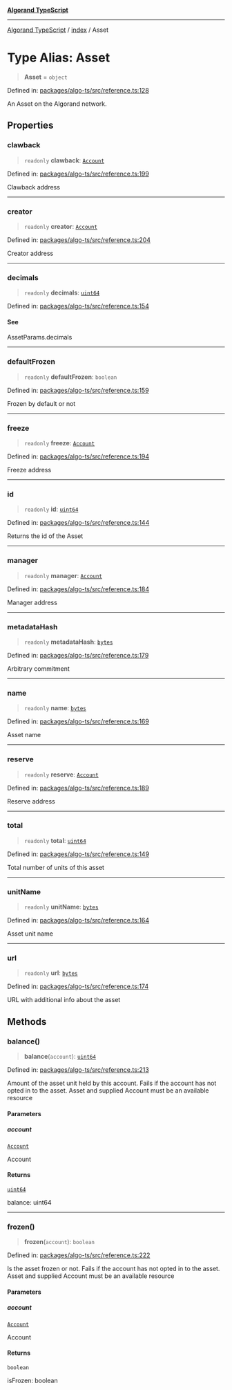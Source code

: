 [**Algorand TypeScript**](../../README.md)

***

[Algorand TypeScript](../../modules.md) / [index](../README.md) / Asset

# Type Alias: Asset

> **Asset** = `object`

Defined in: [packages/algo-ts/src/reference.ts:128](https://github.com/algorandfoundation/puya-ts/blob/main/packages/algo-ts/src/reference.ts#L128)

An Asset on the Algorand network.

## Properties

### clawback

> `readonly` **clawback**: [`Account`](Account.md)

Defined in: [packages/algo-ts/src/reference.ts:199](https://github.com/algorandfoundation/puya-ts/blob/main/packages/algo-ts/src/reference.ts#L199)

Clawback address

***

### creator

> `readonly` **creator**: [`Account`](Account.md)

Defined in: [packages/algo-ts/src/reference.ts:204](https://github.com/algorandfoundation/puya-ts/blob/main/packages/algo-ts/src/reference.ts#L204)

Creator address

***

### decimals

> `readonly` **decimals**: [`uint64`](uint64.md)

Defined in: [packages/algo-ts/src/reference.ts:154](https://github.com/algorandfoundation/puya-ts/blob/main/packages/algo-ts/src/reference.ts#L154)

#### See

AssetParams.decimals

***

### defaultFrozen

> `readonly` **defaultFrozen**: `boolean`

Defined in: [packages/algo-ts/src/reference.ts:159](https://github.com/algorandfoundation/puya-ts/blob/main/packages/algo-ts/src/reference.ts#L159)

Frozen by default or not

***

### freeze

> `readonly` **freeze**: [`Account`](Account.md)

Defined in: [packages/algo-ts/src/reference.ts:194](https://github.com/algorandfoundation/puya-ts/blob/main/packages/algo-ts/src/reference.ts#L194)

Freeze address

***

### id

> `readonly` **id**: [`uint64`](uint64.md)

Defined in: [packages/algo-ts/src/reference.ts:144](https://github.com/algorandfoundation/puya-ts/blob/main/packages/algo-ts/src/reference.ts#L144)

Returns the id of the Asset

***

### manager

> `readonly` **manager**: [`Account`](Account.md)

Defined in: [packages/algo-ts/src/reference.ts:184](https://github.com/algorandfoundation/puya-ts/blob/main/packages/algo-ts/src/reference.ts#L184)

Manager address

***

### metadataHash

> `readonly` **metadataHash**: [`bytes`](bytes.md)

Defined in: [packages/algo-ts/src/reference.ts:179](https://github.com/algorandfoundation/puya-ts/blob/main/packages/algo-ts/src/reference.ts#L179)

Arbitrary commitment

***

### name

> `readonly` **name**: [`bytes`](bytes.md)

Defined in: [packages/algo-ts/src/reference.ts:169](https://github.com/algorandfoundation/puya-ts/blob/main/packages/algo-ts/src/reference.ts#L169)

Asset name

***

### reserve

> `readonly` **reserve**: [`Account`](Account.md)

Defined in: [packages/algo-ts/src/reference.ts:189](https://github.com/algorandfoundation/puya-ts/blob/main/packages/algo-ts/src/reference.ts#L189)

Reserve address

***

### total

> `readonly` **total**: [`uint64`](uint64.md)

Defined in: [packages/algo-ts/src/reference.ts:149](https://github.com/algorandfoundation/puya-ts/blob/main/packages/algo-ts/src/reference.ts#L149)

Total number of units of this asset

***

### unitName

> `readonly` **unitName**: [`bytes`](bytes.md)

Defined in: [packages/algo-ts/src/reference.ts:164](https://github.com/algorandfoundation/puya-ts/blob/main/packages/algo-ts/src/reference.ts#L164)

Asset unit name

***

### url

> `readonly` **url**: [`bytes`](bytes.md)

Defined in: [packages/algo-ts/src/reference.ts:174](https://github.com/algorandfoundation/puya-ts/blob/main/packages/algo-ts/src/reference.ts#L174)

URL with additional info about the asset

## Methods

### balance()

> **balance**(`account`): [`uint64`](uint64.md)

Defined in: [packages/algo-ts/src/reference.ts:213](https://github.com/algorandfoundation/puya-ts/blob/main/packages/algo-ts/src/reference.ts#L213)

Amount of the asset unit held by this account. Fails if the account has not
opted in to the asset.
Asset and supplied Account must be an available resource

#### Parameters

##### account

[`Account`](Account.md)

Account

#### Returns

[`uint64`](uint64.md)

balance: uint64

***

### frozen()

> **frozen**(`account`): `boolean`

Defined in: [packages/algo-ts/src/reference.ts:222](https://github.com/algorandfoundation/puya-ts/blob/main/packages/algo-ts/src/reference.ts#L222)

Is the asset frozen or not. Fails if the account has not
opted in to the asset.
Asset and supplied Account must be an available resource

#### Parameters

##### account

[`Account`](Account.md)

Account

#### Returns

`boolean`

isFrozen: boolean
